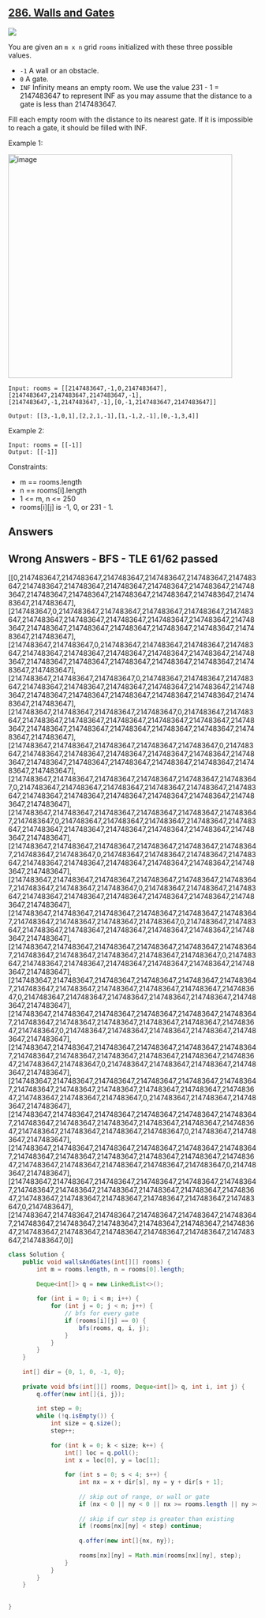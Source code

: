 ## [286. Walls and Gates](https://leetcode.com/problems/walls-and-gates/)

![](https://github.com/weltond/DataStructure/blob/master/medium.PNG)

You are given an `m x n` grid `rooms` initialized with these three possible values.

- `-1` A wall or an obstacle.
- `0` A gate.
- `INF` Infinity means an empty room. We use the value 231 - 1 = 2147483647 to represent INF as you may assume that the distance to a gate is less than 2147483647.

Fill each empty room with the distance to its nearest gate. If it is impossible to reach a gate, it should be filled with INF.

 

Example 1:

<img width="454" alt="image" src="https://user-images.githubusercontent.com/9000286/155852733-e50cf2f8-b7c2-4946-ad7b-45c8d08137e3.png">

```
Input: rooms = [[2147483647,-1,0,2147483647],[2147483647,2147483647,2147483647,-1],
[2147483647,-1,2147483647,-1],[0,-1,2147483647,2147483647]]

Output: [[3,-1,0,1],[2,2,1,-1],[1,-1,2,-1],[0,-1,3,4]]
```

Example 2:

```
Input: rooms = [[-1]]
Output: [[-1]]
``` 

Constraints:

- m == rooms.length
- n == rooms[i].length
- 1 <= m, n <= 250
- rooms[i][j] is -1, 0, or 231 - 1.

## Answers

## Wrong Answers - BFS - TLE 61/62 passed
[[0,2147483647,2147483647,2147483647,2147483647,2147483647,2147483647,2147483647,2147483647,2147483647,2147483647,2147483647,2147483647,2147483647,2147483647,2147483647,2147483647,2147483647,2147483647,2147483647],[2147483647,0,2147483647,2147483647,2147483647,2147483647,2147483647,2147483647,2147483647,2147483647,2147483647,2147483647,2147483647,2147483647,2147483647,2147483647,2147483647,2147483647,2147483647,2147483647],[2147483647,2147483647,0,2147483647,2147483647,2147483647,2147483647,2147483647,2147483647,2147483647,2147483647,2147483647,2147483647,2147483647,2147483647,2147483647,2147483647,2147483647,2147483647,2147483647],[2147483647,2147483647,2147483647,0,2147483647,2147483647,2147483647,2147483647,2147483647,2147483647,2147483647,2147483647,2147483647,2147483647,2147483647,2147483647,2147483647,2147483647,2147483647,2147483647],[2147483647,2147483647,2147483647,2147483647,0,2147483647,2147483647,2147483647,2147483647,2147483647,2147483647,2147483647,2147483647,2147483647,2147483647,2147483647,2147483647,2147483647,2147483647,2147483647],[2147483647,2147483647,2147483647,2147483647,2147483647,0,2147483647,2147483647,2147483647,2147483647,2147483647,2147483647,2147483647,2147483647,2147483647,2147483647,2147483647,2147483647,2147483647,2147483647],[2147483647,2147483647,2147483647,2147483647,2147483647,2147483647,0,2147483647,2147483647,2147483647,2147483647,2147483647,2147483647,2147483647,2147483647,2147483647,2147483647,2147483647,2147483647,2147483647],[2147483647,2147483647,2147483647,2147483647,2147483647,2147483647,2147483647,0,2147483647,2147483647,2147483647,2147483647,2147483647,2147483647,2147483647,2147483647,2147483647,2147483647,2147483647,2147483647],[2147483647,2147483647,2147483647,2147483647,2147483647,2147483647,2147483647,2147483647,0,2147483647,2147483647,2147483647,2147483647,2147483647,2147483647,2147483647,2147483647,2147483647,2147483647,2147483647],[2147483647,2147483647,2147483647,2147483647,2147483647,2147483647,2147483647,2147483647,2147483647,0,2147483647,2147483647,2147483647,2147483647,2147483647,2147483647,2147483647,2147483647,2147483647,2147483647],[2147483647,2147483647,2147483647,2147483647,2147483647,2147483647,2147483647,2147483647,2147483647,2147483647,0,2147483647,2147483647,2147483647,2147483647,2147483647,2147483647,2147483647,2147483647,2147483647],[2147483647,2147483647,2147483647,2147483647,2147483647,2147483647,2147483647,2147483647,2147483647,2147483647,2147483647,0,2147483647,2147483647,2147483647,2147483647,2147483647,2147483647,2147483647,2147483647],[2147483647,2147483647,2147483647,2147483647,2147483647,2147483647,2147483647,2147483647,2147483647,2147483647,2147483647,2147483647,0,2147483647,2147483647,2147483647,2147483647,2147483647,2147483647,2147483647],[2147483647,2147483647,2147483647,2147483647,2147483647,2147483647,2147483647,2147483647,2147483647,2147483647,2147483647,2147483647,2147483647,0,2147483647,2147483647,2147483647,2147483647,2147483647,2147483647],[2147483647,2147483647,2147483647,2147483647,2147483647,2147483647,2147483647,2147483647,2147483647,2147483647,2147483647,2147483647,2147483647,2147483647,0,2147483647,2147483647,2147483647,2147483647,2147483647],[2147483647,2147483647,2147483647,2147483647,2147483647,2147483647,2147483647,2147483647,2147483647,2147483647,2147483647,2147483647,2147483647,2147483647,2147483647,0,2147483647,2147483647,2147483647,2147483647],[2147483647,2147483647,2147483647,2147483647,2147483647,2147483647,2147483647,2147483647,2147483647,2147483647,2147483647,2147483647,2147483647,2147483647,2147483647,2147483647,0,2147483647,2147483647,2147483647],[2147483647,2147483647,2147483647,2147483647,2147483647,2147483647,2147483647,2147483647,2147483647,2147483647,2147483647,2147483647,2147483647,2147483647,2147483647,2147483647,2147483647,0,2147483647,2147483647],[2147483647,2147483647,2147483647,2147483647,2147483647,2147483647,2147483647,2147483647,2147483647,2147483647,2147483647,2147483647,2147483647,2147483647,2147483647,2147483647,2147483647,2147483647,0,2147483647],[2147483647,2147483647,2147483647,2147483647,2147483647,2147483647,2147483647,2147483647,2147483647,2147483647,2147483647,2147483647,2147483647,2147483647,2147483647,2147483647,2147483647,2147483647,2147483647,0]]

```java
class Solution {
    public void wallsAndGates(int[][] rooms) {
        int m = rooms.length, n = rooms[0].length;
        
        Deque<int[]> q = new LinkedList<>();
        
        for (int i = 0; i < m; i++) {
            for (int j = 0; j < n; j++) {
                // bfs for every gate
                if (rooms[i][j] == 0) {
                    bfs(rooms, q, i, j);
                }
            }
        }
    }
    
    int[] dir = {0, 1, 0, -1, 0};
    
    private void bfs(int[][] rooms, Deque<int[]> q, int i, int j) {
        q.offer(new int[]{i, j});
        
        int step = 0;
        while (!q.isEmpty()) {
            int size = q.size();
            step++;
            
            for (int k = 0; k < size; k++) {
                int[] loc = q.poll();
                int x = loc[0], y = loc[1];
                
                for (int s = 0; s < 4; s++) {
                    int nx = x + dir[s], ny = y + dir[s + 1];
                    
                    // skip out of range, or wall or gate
                    if (nx < 0 || ny < 0 || nx >= rooms.length || ny >= rooms[0].length || rooms[nx][ny] == 0 || rooms[nx][ny] == 1) continue;
                    
                    // skip if cur step is greater than existing
                    if (rooms[nx][ny] < step) continue;
                    
                    q.offer(new int[]{nx, ny});
                    
                    rooms[nx][ny] = Math.min(rooms[nx][ny], step);
                }
            }
        }
    }
    
    
}
```
